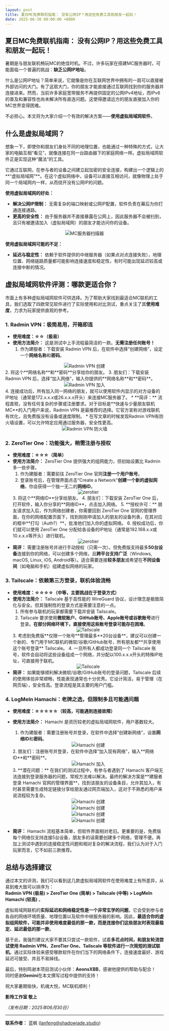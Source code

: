 ```yaml
---
layout: post
title: 夏日MC免费联机指南： 没有公网IP？用这些免费工具和朋友一起玩！
date: 2025-06-30 00:00:00 +0800
---
```



## 夏日MC免费联机指南： 没有公网IP？用这些免费工具和朋友一起玩！

暑期是与朋友联机畅玩MC的绝佳时机。不过，许多玩家在搭建MC服务器时，可能面临一个普遍的挑战：**缺乏公网IP地址**。

什么是公网IP地址？简单来说，它就像是你在互联网世界中拥有的一扇可以直接被外部访问的大门。有了这扇大门，你的朋友才能直接通过互联网找到你的服务器并连接进来。然而，当前许多家庭宽带服务不再提供固定的公网IPv4地址，而IPv6的普及和兼容性也尚未解决所有直连问题。这使得邀请远方的朋友直接加入你的MC世界变得困难。

不必担心。本文将为大家介绍一个有效的解决方案——**使用虚拟局域网软件**。

## 什么是虚拟局域网？

想象一下，即使你和朋友们身处不同的地理位置，也能通过一种特殊的方式，让大家的电脑互相“看见”，就像连接在同一台路由器下的家庭网络一样。虚拟局域网软件正是实现这种“魔法”的工具。

它通过互联网，在参与者的设备之间建立起加密的安全连接，构建出一个逻辑上的**“虚拟局域网”**。在这个虚拟网络中，设备可以直接互相访问，就像物理上处于同一个局域网内一样，从而绕开没有公网IP的问题。

**使用虚拟局域网的好处：**

*   **解决公网IP限制：** 无需复杂的端口映射或公网IP配置，软件负责在幕后为你打通连接通路。
*   **更高的安全性：** 由于服务器并不直接暴露在公网上，因此服务器不会被扫到，且只有被邀请加入（虚拟局域网）的朋友才能访问你的设备。
<center> <img src="/assets/img/xunijuyuwang/30.webp" alt="MC服务器扫描器"> </center>

**使用虚拟局域网可能的不足：**

*   **延迟与稳定性：** 依赖于软件提供的中继服务器（如果点对点连接失败），地理位置、网络链路质量都可能影响连接速度和稳定性，有时可能出现延迟较高或连接中断的情况。

## 虚拟局域网软件评测：哪款更适合你？

市面上有多种虚拟局域网软件可供选择。为了帮助大家找到最适合MC联机的工具，我们选取了四款常见软件进行了实际使用和对比测试，重点关注了其**使用难度**，力求为玩家提供直观的参考。

### 1. Radmin VPN：极简易用，开箱即连

*   **使用难度：☆☆（极易）**
*   **使用方法简介：** 这是测试中上手流程最简洁的一款。**无需注册任何账号！**
    1.  作为建服者：下载安装 Radmin VPN 后，在软件中选择“创建网络”，设定一个**网络名称**和**密码**。
<center> <img src="/assets/img/xunijuyuwang/1.webp" alt="Radmin VPN 创建"> </center>
    2.  将这个**网络名称**和**密码**分享给你的朋友。
    3.  朋友们：下载安装 Radmin VPN 后，选择“加入网络”，输入你提供的**网络名称**和**密码**。
    <center> <img src="/assets/img/xunijuyuwang/2.webp" alt="Radmin VPN 加入"> </center>
    4.  连接成功后，所有加入同一网络的朋友，就可以使用软件内显示的对方设备的IP地址（通常是172.x.x.x或26.x.x.x开头）来连接MC服务器了。
*   **简评：** 流程直观，没有任何复杂的步骤或注册要求。对于目标是**快速与少量朋友联机MC**的入门用户来说，Radmin VPN 是最推荐的选择。它官方宣称对游戏联机有优化，且免费版没有设备或速度限制。
* 在写文章的时候发现Radmin VPN有防火墙设置，可以允许特定应用通过服务器，安全性更高。
<center> <img src="/assets/img/xunijuyuwang/3.webp" alt="Radmin VPN 防火墙"> </center>

### 2. ZeroTier One：功能强大，稍需注册与授权

*   **使用难度：☆☆☆（简单）**
*   **使用方法简介：** ZeroTier One 提供强大的组网能力，但初始设置比 Radmin 多一些步骤。
    1.  作为建服者：需要前往 ZeroTier One 官网**注册一个用户账号**。
    2.  登录账号后，在管理界面点击“Create a Network”**创建一个新的虚拟网络**，你会获得一个独一无二的**网络ID**。
    <center> <img src="/assets/img/xunijuyuwang/4.webp" alt="zerotier"> </center>
    3.  将这个**网络ID**分享给朋友。
    4.  朋友们：下载安装 ZeroTier One 后，打开软件，输入你分享的**网络ID**，点击加入网络。
    5.  **授权许可：** 朋友请求加入后，作为网络创建者，你需要回到 ZeroTier One 官网的管理界面，在你的网络配置页面下，找到刚刚申请加入的朋友的设备列表，在其对应的框中**打勾（Auth?）**，批准他们加入你的虚拟网络。
    6.  授权成功后，你们就可以使用 ZeroTier One 分配给各设备的IP地址（通常是192.168.x.x或10.x.x.x等开头）进行联机。
    <center> <img src="/assets/img/xunijuyuwang/5.webp" alt="zerotier"> </center>
*   **简评：** 需要注册账号并进行手动授权（只需一次）。但免费版支持最多**50台设备**连接到你的网络，可以创建多个网络，且**跨平台支持广泛**（Windows, macOS, Linux, iOS, Android等）。适合需要连接**较多朋友**或希望在**不同设备间**（如电脑和手机）组建虚拟网络的玩家。

### 3. Tailscale：依赖第三方登录，联机体验流畅

*   **使用难度：☆☆☆☆（中等，主要挑战在于登录方式）**
*   **使用方法简介：** Tailscale 基于高性能的 WireGuard 协议，设计理念是极致简化与安全。但其强制性的登录方式是需要注意的一点。
    1.  所有参与联机的玩家都需要下载并安装 Tailscale。
    2.  Tailscale 要求使用**微软账户、GitHub账号、Apple账号或谷歌账号**进行登录。**在部分网络环境下，直接使用这些账号登录可能存在困难**。
    <center> <img src="/assets/img/xunijuyuwang/6.webp" alt="Tailscale"> </center>
    3.  考虑到免费版**仅限一个账号**管理最多**20台设备**，建议可以创建一个新的、专门用于MC联机的微软/谷歌/GitHub账号，所有朋友都**共享使用这个账号登录** Tailscale。
    4.  一旦所有人都成功登录同一个 Tailscale 账号，软件会自动将这些设备组成一个网络，并分配以100.x.x.x开头的特殊IP地址，可直接用于联机。
        <center> <img src="/assets/img/xunijuyuwang/20.webp" alt="Tailscale"> </center>
*   **简评：** 如果能够顺利解决微软/谷歌/GitHub账号的登录问题，Tailscale 后续的使用体验非常顺畅，性能表现通常也十分优秀。它设计简洁，易于管理（在网页端），安全性高。登录流程是其主要的用户门槛。

### 4. LogMeIn Hamachi：老牌之选，但限制多且可能遇问题

*   **使用难度：☆☆☆☆☆（较高，可能遇到连接故障）**
*   **使用方法简介：** Hamachi 是资历较老的虚拟局域网软件，用户基数较大。
    1.  作为建服者：需要注册账号并登录，在软件中选择“创建新网络”，设置**网络ID**和**密码**。
    <center> <img src="/assets/img/xunijuyuwang/7.webp" alt="Hamachi 创建"> </center>
    2.  朋友们：注册账号并登录，在软件中选择“加入现有网络”，输入**网络ID**和**密码**。
    <center> <img src="/assets/img/xunijuyuwang/8.webp" alt="Hamachi 加入"> </center>
    3.  **潜在问题：** 在我们的测试过程中，有参与者遇到了 Hamachi 客户端无法连接到登录服务器的问题，常规方法难以解决。最终的解决方案是**建服者登录 Hamachi 官网的管理界面**，找到该朋友的设备条目，允许其加入，有时甚至需要生成特定链接分享给朋友通过网页端加入，这对于不熟悉的用户来说流程较为复杂。
    <center> <img src="/assets/img/xunijuyuwang/9.webp" alt="Hamachi 创建"> </center>
    <center> <img src="/assets/img/xunijuyuwang/10.webp" alt="Hamachi 创建"> </center>
    <center> <img src="/assets/img/xunijuyuwang/11.webp" alt="Hamachi 创建"> </center>
    <center> <img src="/assets/img/xunijuyuwang/12.webp" alt="Hamachi 创建"> </center>
    
*   **简评：** Hamachi 流程基本简单，但软件界面相对老旧。更重要的是，免费版每个网络仅支持连接5台设备，朋友多的话需要创建多个网络，管理不便。再加上测试中遇到的连接稳定性问题和相对复杂的解决流程，我们认为对于入门玩家而言，它不如前三款推荐。

## 总结与选择建议

通过本文的评测，我们可以看到这几款虚拟局域网软件在使用难度上有所差异，从易到难大致可以排序为：  
**Radmin VPN (极易) > ZeroTier One (简单) > Tailscale (中等) > LogMeIn Hamachi (较高)** 。

虚拟局域网联机的**实际延迟和网络稳定性是一个非常玄学的问题**，它会受到参与者各自的网络环境质量、地理位置以及软件中继服务器的影响。因此，**最适合你的虚拟组网软件，可能并非使用难度最低的那一款，而是连接你们这些朋友时表现最稳定、延迟最低的那一款**。

基于此，我强烈建议大家不要其只尝试一款软件，试着**多花点时间，和朋友轮流尝试使用 Radmin VPN、ZeroTier One、Tailscale 等软件进行一次简短的测试联机**。通过实际体验来感受哪款软件在你们当下的网络条件下，连接速度最好、游戏延迟可接受、并且不易掉线。

最后，特别鸣谢本项目测试小伙伴：**AeonsXBB**，感谢他提供的帮助与配合！  
同时感谢**Gemini**在本文撰写过程中提供的支持！

祝大家暑期愉快，机魂大悦，MC联机顺利！

**影玲工作室 敬上**

*（发布日期：2025年06月30日）*

--- 
**联系作者：** 蓝枫 ([lanfeng@shadowjade.studio](mailto:lanfeng@shadowjade.studio))